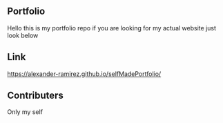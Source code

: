 ## Portfolio
Hello this is my portfolio repo if you are looking for my actual website just look below

## Link 
https://alexander-ramirez.github.io/selfMadePortfolio/
  
## Contributers
Only my self
